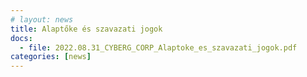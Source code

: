 ```yaml
---
# layout: news
title: Alaptőke és szavazati jogok
docs:
  - file: 2022.08.31_CYBERG_CORP_Alaptoke_es_szavazati_jogok.pdf
categories: [news]
---
```

